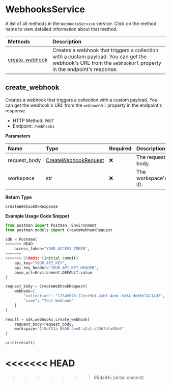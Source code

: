 # WebhooksService

A list of all methods in the `WebhooksService` service. Click on the method name to view detailed information about that method.

| Methods                           | Description                                                                                                                                                  |
| :-------------------------------- | :----------------------------------------------------------------------------------------------------------------------------------------------------------- |
| [create_webhook](#create_webhook) | Creates a webhook that triggers a collection with a custom payload. You can get the webhook's URL from the `webhookUrl` property in the endpoint's response. |

## create_webhook

Creates a webhook that triggers a collection with a custom payload. You can get the webhook's URL from the `webhookUrl` property in the endpoint's response.

- HTTP Method: `POST`
- Endpoint: `/webhooks`

**Parameters**

| Name         | Type                                                      | Required | Description         |
| :----------- | :-------------------------------------------------------- | :------- | :------------------ |
| request_body | [CreateWebhookRequest](../models/CreateWebhookRequest.md) | ❌       | The request body.   |
| workspace    | str                                                       | ❌       | The workspace's ID. |

**Return Type**

`CreateWebhookOkResponse`

**Example Usage Code Snippet**

```python
from postman import Postman, Environment
from postman.models import CreateWebhookRequest

sdk = Postman(
<<<<<<< HEAD
    access_token="YOUR_ACCESS_TOKEN",
=======
>>>>>>> 95da91c (initial commit)
    api_key="YOUR_API_KEY",
    api_key_header="YOUR_API_KEY_HEADER",
    base_url=Environment.DEFAULT.value
)

request_body = CreateWebhookRequest(
    webhook={
        "collection": "12345678-12ece9e1-2abf-4edc-8e34-de66e74114d2",
        "name": "Test Webhook"
    }
)

result = sdk.webhooks.create_webhook(
    request_body=request_body,
    workspace="1f0df51a-8658-4ee8-a2a1-d2567dfa09a9"
)

print(result)
```
<<<<<<< HEAD
=======

<!-- This file was generated by liblab | https://liblab.com/ -->
>>>>>>> 95da91c (initial commit)
